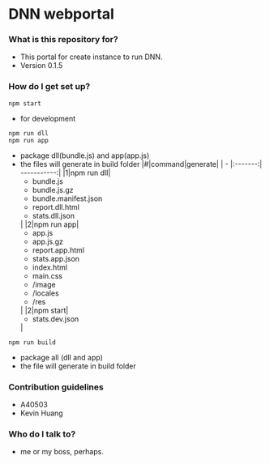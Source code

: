 # DNN webportal #



### What is this repository for? ###

* This portal for create instance to run DNN.
* Version 0.1.5

### How do I get set up? ###
```
npm start
```
* for development
```
npm run dll
npm run app
```
* package dll(bundle.js) and app(app.js)
* the files will generate in build folder
|#|command|generate|
| - |:-------:| -----------:|
|1|npm run dll|<ul><li>bundle.js</li><li>bundle.js.gz</li><li>bundle.manifest.json</li><li>report.dll.html</li><li>stats.dll.json</li></ul>|
|2|npm run app|<ul><li>app.js</li><li>app.js.gz</li><li>report.app.html</li><li>stats.app.json</li><li>index.html</li><li>main.css</li><li>/image</li><li>/locales</li><li>/res</li></ul>|
|2|npm start|<ul><li>stats.dev.json</li></ul>|


```
npm run build
```
* package all (dll and app)
* the file will generate in build folder

### Contribution guidelines ###

* A40503
* Kevin Huang

### Who do I talk to? ###

* me or my boss, perhaps.